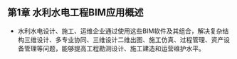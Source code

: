 ## 第1章 水利水电工程BIM应用概述
- 水利水电设计、施工、运维企业通过使用这些BIM软件及其组合，解决复杂结构三维设计、多专业协同、三维设计二维出图、施工仿真、过程管理、资产设备管理等问题，能够提高工程勘测设计、施工建造和运营维护水平。